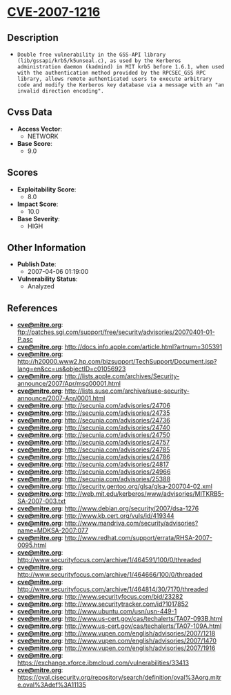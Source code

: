 
# [CVE-2007-1216](ftp://patches.sgi.com/support/free/security/advisories/20070401-01-P.asc)

## Description

- `Double free vulnerability in the GSS-API library (lib/gssapi/krb5/k5unseal.c), as used by the Kerberos administration daemon (kadmind) in MIT krb5 before 1.6.1, when used with the authentication method provided by the RPCSEC_GSS RPC library, allows remote authenticated users to execute arbitrary code and modify the Kerberos key database via a message with an "an invalid direction encoding".`

## Cvss Data

- **Access Vector**:
  - NETWORK
- **Base Score**:
  - 9.0

## Scores

- **Exploitability Score**:
  - 8.0
- **Impact Score**:
  - 10.0
- **Base Severity**:
  - HIGH

## Other Information

- **Publish Date**:
  - 2007-04-06 01:19:00
- **Vulnerability Status**:
  - Analyzed

## References

- **cve@mitre.org**: ftp://patches.sgi.com/support/free/security/advisories/20070401-01-P.asc
- **cve@mitre.org**: http://docs.info.apple.com/article.html?artnum=305391
- **cve@mitre.org**: http://h20000.www2.hp.com/bizsupport/TechSupport/Document.jsp?lang=en&cc=us&objectID=c01056923
- **cve@mitre.org**: http://lists.apple.com/archives/Security-announce/2007/Apr/msg00001.html
- **cve@mitre.org**: http://lists.suse.com/archive/suse-security-announce/2007-Apr/0001.html
- **cve@mitre.org**: http://secunia.com/advisories/24706
- **cve@mitre.org**: http://secunia.com/advisories/24735
- **cve@mitre.org**: http://secunia.com/advisories/24736
- **cve@mitre.org**: http://secunia.com/advisories/24740
- **cve@mitre.org**: http://secunia.com/advisories/24750
- **cve@mitre.org**: http://secunia.com/advisories/24757
- **cve@mitre.org**: http://secunia.com/advisories/24785
- **cve@mitre.org**: http://secunia.com/advisories/24786
- **cve@mitre.org**: http://secunia.com/advisories/24817
- **cve@mitre.org**: http://secunia.com/advisories/24966
- **cve@mitre.org**: http://secunia.com/advisories/25388
- **cve@mitre.org**: http://security.gentoo.org/glsa/glsa-200704-02.xml
- **cve@mitre.org**: http://web.mit.edu/kerberos/www/advisories/MITKRB5-SA-2007-003.txt
- **cve@mitre.org**: http://www.debian.org/security/2007/dsa-1276
- **cve@mitre.org**: http://www.kb.cert.org/vuls/id/419344
- **cve@mitre.org**: http://www.mandriva.com/security/advisories?name=MDKSA-2007:077
- **cve@mitre.org**: http://www.redhat.com/support/errata/RHSA-2007-0095.html
- **cve@mitre.org**: http://www.securityfocus.com/archive/1/464591/100/0/threaded
- **cve@mitre.org**: http://www.securityfocus.com/archive/1/464666/100/0/threaded
- **cve@mitre.org**: http://www.securityfocus.com/archive/1/464814/30/7170/threaded
- **cve@mitre.org**: http://www.securityfocus.com/bid/23282
- **cve@mitre.org**: http://www.securitytracker.com/id?1017852
- **cve@mitre.org**: http://www.ubuntu.com/usn/usn-449-1
- **cve@mitre.org**: http://www.us-cert.gov/cas/techalerts/TA07-093B.html
- **cve@mitre.org**: http://www.us-cert.gov/cas/techalerts/TA07-109A.html
- **cve@mitre.org**: http://www.vupen.com/english/advisories/2007/1218
- **cve@mitre.org**: http://www.vupen.com/english/advisories/2007/1470
- **cve@mitre.org**: http://www.vupen.com/english/advisories/2007/1916
- **cve@mitre.org**: https://exchange.xforce.ibmcloud.com/vulnerabilities/33413
- **cve@mitre.org**: https://oval.cisecurity.org/repository/search/definition/oval%3Aorg.mitre.oval%3Adef%3A11135
